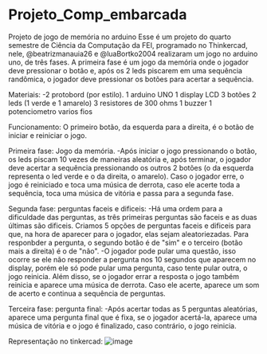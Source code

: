 # Projeto_Comp_embarcada
Projeto de jogo de memória no arduino
Esse é um projeto do quarto semestre de Ciência da Computação da FEI, programado no Thinkercad, nele, @beatrizmanauia26 e @luaBortko2004 realizaram um jogo no arduino uno, de três fases. A primeira fase é um jogo da memória onde o jogador deve pressionar o botão e, após os 2 leds piscarem em uma sequência randômica, o jogador deve pressionar os botões para acertar a sequência.

Materiais:
-2 protobord (por estilo).
1 arduino UNO
1 display LCD
3 botões
2 leds (1 verde e 1 amarelo)
3 resistores de 300 ohms
1 buzzer
1 potenciometro 
varios fios 

Funcionamento: 
O primeiro botão, da esquerda para a direita, é o botão de iniciar e reiniciar o jogo.

Primeira fase: Jogo da memória. 
  -Após iniciar o jogo pressionando o botão, os leds piscam 10 vezes de maneiras aleatória e, após terminar, o jogador deve acertar a sequência pressionando os outros 2 botões (o da esquerda representa o led verde e o da direita, o amarelo). Caso o jogador erre, o jogo é reiniciado e toca uma música de derrota, caso ele acerte toda a sequência, toca uma música de vitória e passa para a segunda fase.

Segunda fase: perguntas faceis e dificeis:
   -Há uma ordem para a dificuldade das perguntas, as três primeiras perguntas são faceis e as duas últimas são dificeis. Criamos 5 opções de perguntas faceis e dificeis para que, na hora de aparecer para o jogador, elas sejam aleatoriezadas. Para responbder a pergunta, o segundo botão é de "sim" e o terceiro (botão mais a direita) é o de "não". 
   -O jogador pode pular uma questão, isso ocorre se ele não responder a pergunta nos 10 segundos que aparecem no display, porém ele só pode pular uma pergunta, caso tente pular outra, o jogo reinicia. Além disso, se o jogador errar a resposta o jogo também reinicia e aparece uma música de derrota. Caso ele acerte, aparece um som de acerto e continua a sequência de perguntas.
   
   Terceira fase: pergunta final:
   -Após acertar todas as 5 perguntas aleatórias, aparece uma pergunta final que é fixa, se o jogador acertá-la, aparece uma música de vitória e o jogo é finalizado, caso contrário, o jogo reinicia.

   Representação no tinkercad:
   ![image](https://github.com/user-attachments/assets/a7602c42-dfd1-4258-8792-2ec4743c8514)

   
